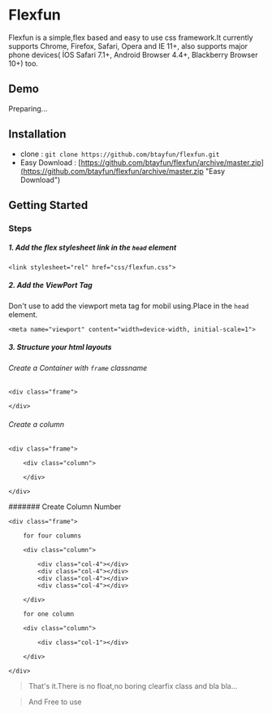 # Flexfun 

Flexfun is a simple,flex based and easy to use css framework.It currently supports Chrome, Firefox, Safari, Opera and IE 11+, also supports major phone devices( İOS Safari 7.1+, Android Browser 4.4+, Blackberry Browser 10+) too.

## Demo

Preparing...

## Installation

- clone : `git clone https://github.com/btayfun/flexfun.git`
- Easy Download : [https://github.com/btayfun/flexfun/archive/master.zip](https://github.com/btayfun/flexfun/archive/master.zip "Easy Download")

## Getting Started 

### Steps

##### 1. Add the flex stylesheet link in the `head` element


    <link stylesheet="rel" href="css/flexfun.css">

##### 2. Add the ViewPort Tag

Don't use to add the viewport meta tag for mobil using.Place in the `head` element.

	<meta name="viewport" content="width=device-width, initial-scale=1">

##### 3. Structure your html layouts

###### Create a Container with `frame` classname

    <div class="frame">

	</div>

###### Create a column

	<div class="frame">
	
		<div class="column">

		</div>
	
	</div>

####### Create Column Number

    <div class="frame">

		for four columns

		<div class="column">
		
			<div class="col-4"></div>
			<div class="col-4"></div>
			<div class="col-4"></div>
			<div class="col-4"></div>

		</div>

		for one column

		<div class="column">
			
			<div class="col-1"></div>

		</div>

	</div>


> That's it.There is no float,no boring clearfix class and bla bla...

> And Free to use 